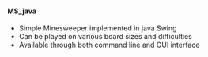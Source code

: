 #### MS_java

- Simple Minesweeper implemented in java Swing 
- Can be played on various board sizes and difficulties
- Available through both command line and GUI interface 

